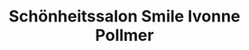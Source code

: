---
title: "Schönheitssalon Smile Ivonne Pollmer"
url: /eibenstock/schoenheitssalon-smile-ivonne-pollmer/
shop: Friseur
---